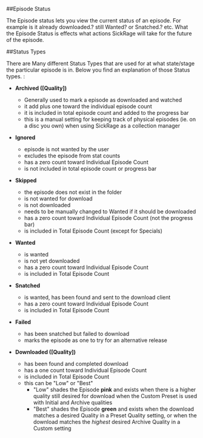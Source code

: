##Episode Status

The Episode status lets you view the current status of an episode. For example is it already downloaded.? still Wanted? or Snatched.? etc. What the Episode Status is effects what actions SickRage will take for the future of the episode.  

##Status Types

There are Many different Status Types that are used for at what state/stage the particular episode is in. Below you find an explanation of those Status types. :  

* **Archived ([Quality])**
   * Generally used to mark a episode as downloaded and watched
   * it add plus one toward the individual episode count
   * it is included in total episode count and added to the progress bar  
   * this is a manual setting for keeping track of physical episodes (ie. on a disc you own) when using SickRage as a collection manager  

* **Ignored**
    * episode is not wanted by the user
    * excludes the episode from stat counts
    * has a zero count toward Individual Episode Count
    * is not included in total episode count or progress bar

* **Skipped**
    * the episode does not exist in the folder
    * is not wanted for download
    * is not downloaded
    * needs to be manually changed to Wanted if it should be downloaded
    * has a zero count toward Individual Episode Count (not the progress bar)
    * is included in Total Episode Count  (except for Specials)  

* **Wanted**
    * is wanted
    * is not yet downloaded
    * has a zero count toward Individual Episode Count
    * is included in Total Episode Count  

* **Snatched**
    * is wanted, has been found and sent to the download client
    * has a zero count toward Individual Episode Count
    * is included in Total Episode Count  
* **Failed**
    * has been snatched but failed to download
    * marks the episode as one to try for an alternative release

* **Downloaded ([Quality])**
    * has been found and completed download
    * has a one count toward Individual Episode Count
    * is included in Total Episode Count
    * this can be "Low" or "Best"
        * "Low" shades the Episode **pink** and exists when there is a higher quality still desired for download when the Custom Preset is used with Initial and Archive qualities
        * "Best" shades the Episode **green** and exists when the download matches a desired Quality in a Preset Quality setting, or when the download matches the _highest_ desired Archive Quality in a Custom setting  




